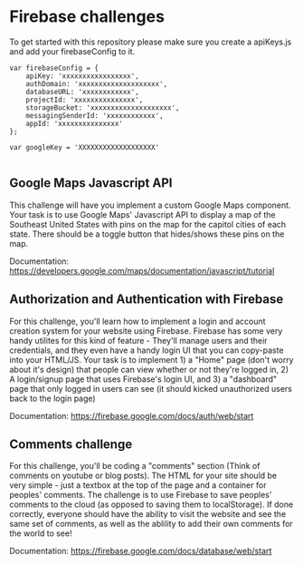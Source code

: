 # Firebase challenges

To get started with this repository please make sure you create a apiKeys.js and add your firebaseConfig to it.

```
var firebaseConfig = {
	apiKey: 'xxxxxxxxxxxxxxxxx',
	authDomain: 'xxxxxxxxxxxxxxxxxxxx',
	databaseURL: 'xxxxxxxxxxxx',
	projectId: 'xxxxxxxxxxxxxxx',
	storageBucket: 'xxxxxxxxxxxxxxxxxxxx',
	messagingSenderId: 'xxxxxxxxxxxx',
	appId: 'xxxxxxxxxxxxxxx'
};

var googleKey = 'XXXXXXXXXXXXXXXXXXX'


```

## Google Maps Javascript API

This challenge will have you implement a custom Google Maps component. Your task is to use Google Maps' Javascript API to display a map of the Southeast United States with pins on the map for the capitol cities of each state. There should be a toggle button that hides/shows these pins on the map.

Documentation: https://developers.google.com/maps/documentation/javascript/tutorial

## Authorization and Authentication with Firebase

For this challenge, you'll learn how to implement a login and account creation system for your website using Firebase. Firebase has some very handy utilites for this kind of feature - They'll manage users and their credentials, and they even have a handy login UI that you can copy-paste into your HTML/JS. Your task is to implement 1) a "Home" page (don't worry about it's design) that people can view whether or not they're logged in, 2) A login/signup page that uses Firebase's login UI, and 3) a "dashboard" page that only logged in users can see (it should kicked unauthorized users back to the login page)

Documentation: https://firebase.google.com/docs/auth/web/start

## Comments challenge

For this challenge, you'll be coding a "comments" section (Think of comments on youtube or blog posts). The HTML for your site should be very simple - just a textbox at the top of the page and a container for peoples' comments. The challenge is to use Firebase to save peoples' comments to the cloud (as opposed to saving them to localStorage). If done correctly, everyone should have the ability to visit the website and see the same set of comments, as well as the ablility to add their own comments for the world to see!

Documentation: https://firebase.google.com/docs/database/web/start
